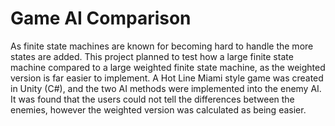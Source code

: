 # Game AI Comparison
 As finite state machines are known for becoming hard to handle the more states are added. This project planned to test how a large finite state machine compared to a large weighted finite state machine, as the weighted version is far easier to implement. A Hot Line Miami style game was created in Unity (C#), and the two AI methods were implemented into the enemy AI. It was found that the users could not tell the differences between the enemies, however the weighted version was calculated as being easier.   
